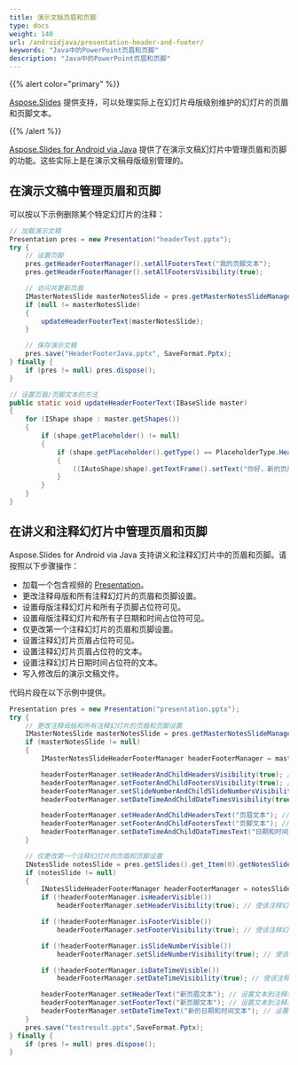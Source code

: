 ```yaml
---
title: 演示文稿页眉和页脚
type: docs
weight: 140
url: /androidjava/presentation-header-and-footer/
keywords: "Java中的PowerPoint页眉和页脚"
description: "Java中的PowerPoint页眉和页脚"
---
```


{{% alert color="primary" %}} 

[Aspose.Slides](/slides/androidjava/) 提供支持，可以处理实际上在幻灯片母版级别维护的幻灯片的页眉和页脚文本。

{{% /alert %}} 

[Aspose.Slides for Android via Java](/slides/androidjava/) 提供了在演示文稿幻灯片中管理页眉和页脚的功能。这些实际上是在演示文稿母版级别管理的。

## **在演示文稿中管理页眉和页脚**
可以按以下示例删除某个特定幻灯片的注释：

```java
// 加载演示文稿
Presentation pres = new Presentation("headerTest.pptx");
try {
    // 设置页脚
    pres.getHeaderFooterManager().setAllFootersText("我的页脚文本");
    pres.getHeaderFooterManager().setAllFootersVisibility(true);

    // 访问并更新页眉
    IMasterNotesSlide masterNotesSlide = pres.getMasterNotesSlideManager().getMasterNotesSlide();
    if (null != masterNotesSlide)
    {
        updateHeaderFooterText(masterNotesSlide);
    }

    // 保存演示文稿
    pres.save("HeaderFooterJava.pptx", SaveFormat.Pptx);
} finally {
    if (pres != null) pres.dispose();
}
```
```java
// 设置页眉/页脚文本的方法
public static void updateHeaderFooterText(IBaseSlide master)
{
    for (IShape shape : master.getShapes())
    {
        if (shape.getPlaceholder() != null)
        {
            if (shape.getPlaceholder().getType() == PlaceholderType.Header)
            {
                ((IAutoShape)shape).getTextFrame().setText("你好，新的页眉");
            }
        }
    }
}
```

## **在讲义和注释幻灯片中管理页眉和页脚**
Aspose.Slides for Android via Java 支持讲义和注释幻灯片中的页眉和页脚。请按照以下步骤操作：

- 加载一个包含视频的 [Presentation](https://reference.aspose.com/slides/androidjava/com.aspose.slides/Presentation)。
- 更改注释母版和所有注释幻灯片的页眉和页脚设置。
- 设置母版注释幻灯片和所有子页脚占位符可见。
- 设置母版注释幻灯片和所有子日期和时间占位符可见。
- 仅更改第一个注释幻灯片的页眉和页脚设置。
- 设置注释幻灯片页眉占位符可见。
- 设置注释幻灯片页眉占位符的文本。
- 设置注释幻灯片日期时间占位符的文本。
- 写入修改后的演示文稿文件。

代码片段在以下示例中提供。

```java
Presentation pres = new Presentation("presentation.pptx");
try {
    // 更改注释母版和所有注释幻灯片的页眉和页脚设置
    IMasterNotesSlide masterNotesSlide = pres.getMasterNotesSlideManager().getMasterNotesSlide();
    if (masterNotesSlide != null)
    {
        IMasterNotesSlideHeaderFooterManager headerFooterManager = masterNotesSlide.getHeaderFooterManager();

        headerFooterManager.setHeaderAndChildHeadersVisibility(true); // 使母版注释幻灯片和所有子页脚占位符可见
        headerFooterManager.setFooterAndChildFootersVisibility(true); // 使母版注释幻灯片和所有子页眉占位符可见
        headerFooterManager.setSlideNumberAndChildSlideNumbersVisibility(true); // 使母版注释幻灯片和所有子幻灯片编号占位符可见
        headerFooterManager.setDateTimeAndChildDateTimesVisibility(true); // 使母版注释幻灯片和所有子日期和时间占位符可见

        headerFooterManager.setHeaderAndChildHeadersText("页眉文本"); // 设置母版注释幻灯片和所有子页眉占位符的文本
        headerFooterManager.setFooterAndChildFootersText("页脚文本"); // 设置母版注释幻灯片和所有子页脚占位符的文本
        headerFooterManager.setDateTimeAndChildDateTimesText("日期和时间文本"); // 设置母版注释幻灯片和所有子日期和时间占位符的文本
    }

    // 仅更改第一个注释幻灯片的页眉和页脚设置
    INotesSlide notesSlide = pres.getSlides().get_Item(0).getNotesSlideManager().getNotesSlide();
    if (notesSlide != null)
    {
        INotesSlideHeaderFooterManager headerFooterManager = notesSlide.getHeaderFooterManager();
        if (!headerFooterManager.isHeaderVisible())
            headerFooterManager.setHeaderVisibility(true); // 使该注释幻灯片页眉占位符可见

        if (!headerFooterManager.isFooterVisible())
            headerFooterManager.setFooterVisibility(true); // 使该注释幻灯片页脚占位符可见

        if (!headerFooterManager.isSlideNumberVisible())
            headerFooterManager.setSlideNumberVisibility(true); // 使该注释幻灯片幻灯片编号占位符可见

        if (!headerFooterManager.isDateTimeVisible())
            headerFooterManager.setDateTimeVisibility(true); // 使该注释幻灯片日期时间占位符可见

        headerFooterManager.setHeaderText("新页眉文本"); // 设置文本到注释幻灯片页眉占位符
        headerFooterManager.setFooterText("新页脚文本"); // 设置文本到注释幻灯片页脚占位符
        headerFooterManager.setDateTimeText("新的日期和时间文本"); // 设置文本到注释幻灯片日期时间占位符
    }
    pres.save("testresult.pptx",SaveFormat.Pptx);
} finally {
    if (pres != null) pres.dispose();
}
```